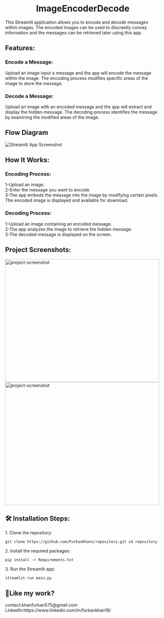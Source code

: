 <h1 align="center" id="title">ImageEncoderDecode</h1>

<p id="description">This Streamlit application allows you to encode and decode messages within images. The encoded images can be used to discreetly convey information and the messages can be retrieved later using this app.</p>

<h2>Features:</h2>

### Encode a Message:

Upload an image input a message and the app will encode the message within the image. The encoding process modifies specific areas of the image to store the message.

### Decode a Message:

Upload an image with an encoded message and the app will extract and display the hidden message. The decoding process identifies the message by examining the modified areas of the image.<h2>Flow Diagram</h2>

<img src="https://i.postimg.cc/htgd1HgT/Screenshot-2024-08-25-200517.png" alt="Streamlit App Screenshot">

<h2>How It Works:</h2>

  

### Encoding Process:

  
  
1-Upload an image.  
2-Enter the message you want to encode.  
3-The app embeds the message into the image by modifying certain pixels. The encoded image is displayed and available for download.

### Decoding Process:

1-Upload an image containing an encoded message.  
2-The app analyzes the image to retrieve the hidden message.  
3-The decoded message is displayed on the screen.

<h2>Project Screenshots:</h2>

<img src="https://i.postimg.cc/HxYkRgj1/Screenshot-2024-08-25-204246.png" alt="project-screenshot" width="500" height="400/">

<img src="https://i.postimg.cc/631J5J6Z/Screenshot-2024-08-25-204836.png" alt="project-screenshot" width="500" height="400/">

<h2>🛠️ Installation Steps:</h2>

<p>1. Clone the repository:</p>

```
git clone https://github.com/FurkanKhann/repository.git cd repository
```

<p>2. Install the required packages:</p>

```
pip install -r Requirements.txt
```

<p>3. Run the Streamlit app:</p>

```
streamlit run main.py
```

<h2>💖Like my work?</h2>

<p>contact:khanfurkan575@gmail.com<br>LinkedIn:https://www.linkedin.com/in/furkankhan16/</p>
